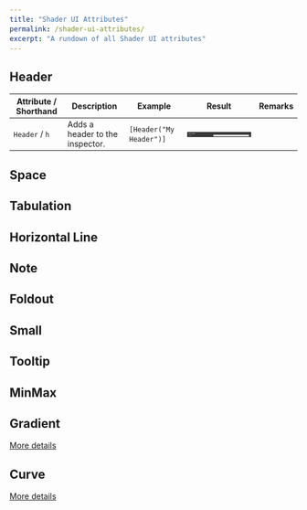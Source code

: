 ```yaml
---
title: "Shader UI Attributes"
permalink: /shader-ui-attributes/
excerpt: "A rundown of all Shader UI attributes"
---
```


## Header
| Attribute / Shorthand | Description | Example | Result | Remarks |
| --- | --- | --- | --- | --- |
| `Header` / `h` | Adds a header to the inspector. | `[Header("My Header")]` | ![Header](/assets/images/docs/attributes/header.png) | |

## Space

## Tabulation

## Horizontal Line

## Note

## Foldout

## Small

## Tooltip

## MinMax

## Gradient
[More details](../gradient)

## Curve
[More details](../curve)
